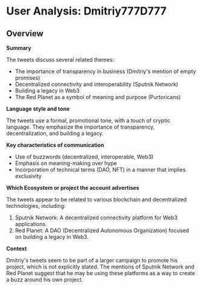 # User Analysis: Dmitriy777D777

## Overview

**Summary**

The tweets discuss several related themes:

* The importance of transparency in business (Dmitriy's mention of empty promises)
* Decentralized connectivity and interoperability (Sputnik Network)
* Building a legacy in Web3
* The Red Planet as a symbol of meaning and purpose (Purtoricans)

**Language style and tone**

The tweets use a formal, promotional tone, with a touch of cryptic language. They emphasize the importance of transparency, decentralization, and building a legacy.

**Key characteristics of communication**

* Use of buzzwords (decentralized, interoperable, Web3)
* Emphasis on meaning-making over hype
* Incorporation of technical terms (DAO, NFT) in a manner that implies exclusivity

**Which Ecosystem or project the account advertises**

The tweets appear to be related to various blockchain and decentralized technologies, including:

1. Sputnik Network: A decentralized connectivity platform for Web3 applications.
2. Red Planet: A DAO (Decentralized Autonomous Organization) focused on building a legacy in Web3.

**Context**

Dmitriy's tweets seem to be part of a larger campaign to promote his project, which is not explicitly stated. The mentions of Sputnik Network and Red Planet suggest that he may be using these platforms as a way to create a buzz around his own project.